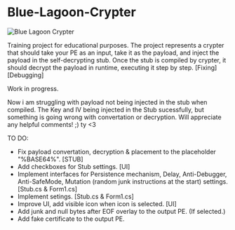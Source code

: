 # Blue-Lagoon-Crypter
![Blue Lagoon Crypter](https://github.com/lxcalbxy/Blue-Lagoon-Crypter/assets/71847945/63132c59-ed0d-4f7c-aec4-00fb346f809f)




Training project for educational purposes. The project represents a crypter that should take your PE as an input, take  it as the payload, and inject the payload in the self-decrypting stub. Once the stub is compiled by crypter, it should decrypt the payload in runtime, executing it step by step. [Fixing] [Debugging]



Work in progress.



Now i am struggling with payload not being injected in the stub when compiled.
The Key and IV being injected in the Stub sucessfully, but something is going wrong with convertation or decryption.
Will appreciate any helpful comments! ;) ty <3



TO DO:
- Fix payload convertation, decryption & placement to the placeholder "%BASE64%". [STUB]
- Add checkboxes for Stub settings. [UI]
- Implement interfaces for Persistence mechanism, Delay, Anti-Debugger, Anti-SafeMode, Mutation (random junk instructions at the start) settings. [Stub.cs & Form1.cs]
- Implement setings. [Stub.cs & Form1.cs]
- Improve UI, add visible icon when icon is selected. [UI]
- Add junk and null bytes after EOF overlay to the output PE. (If selected.)
- Add fake certificate to the output PE.
